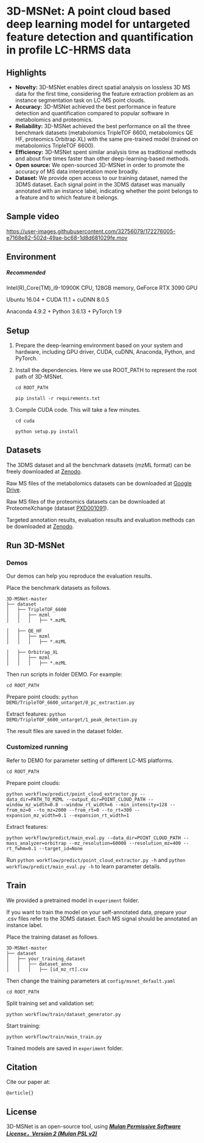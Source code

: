 # 3D-MSNet: A point cloud based deep learning model for untargeted feature detection and quantification in profile LC-HRMS data


## Highlights
- **Novelty:** 3D-MSNet enables direct spatial analysis on lossless 3D MS data for the first time, considering the feature extraction problem as an instance segmentation task on LC-MS point clouds.
- **Accuracy:** 3D-MSNet achieved the best performance in feature detection and quantification compared to popular software in metabolomics and proteomics.
- **Reliability:** 3D-MSNet achieved the best performance on all the three benchmark datasets (metabolomics TripleTOF 6600, metabolomics QE HF, proteomics Orbitrap XL) with the same pre-trained model (trained on metabolomics TripleTOF 6600).
- **Efficiency:** 3D-MSNet spent similar analysis time as traditional methods and about five times faster than other deep-learning-based methods.
- **Open source:** We open-sourced 3D-MSNet in order to promote the accuracy of MS data interpretation more broadly.
- **Dataset:** We provide open access to our training dataset, named the 3DMS dataset. Each signal point in the 3DMS dataset was manually annotated with an instance label, indicating whether the point belongs to a feature and to which feature it belongs.

## Sample video
https://user-images.githubusercontent.com/32756079/172276005-e7168e82-502d-49ae-bc68-1d8d681029fe.mov

## Environment
##### Recommended
Intel(R)_Core(TM)_i9-10900K CPU, 128GB memory, GeForce RTX 3090 GPU

Ubuntu 16.04 + CUDA 11.1 + cuDNN 8.0.5

Anaconda 4.9.2 + Python 3.6.13 + PyTorch 1.9

## Setup
1. Prepare the deep-learning environment based on your system and hardware, 
   including GPU driver, CUDA, cuDNN, Anaconda, Python, and PyTorch.
   
2. Install the dependencies. Here we use ROOT_PATH to represent the root path of 3D-MSNet.
    
    ```cd ROOT_PATH```
   
    ```pip install -r requirements.txt```
        
3. Compile CUDA code. This will take a few minutes.
   
    ```cd cuda```
   
    ```python setup.py install```


## Datasets
The 3DMS dataset and all the benchmark datasets (mzML format) can be freely downloaded at [Zenodo](https://zenodo.org/record/6582912).

Raw MS files of the metabolomics datasets can be downloaded at [Google Drive](https://drive.google.com/drive/folders/1PRDIvihGFgkmErp2fWe41UR2Qs2VY_5G).

Raw MS files of the proteomics datasets can be downloaded at ProteomeXchange (dataset [PXD001091](http://proteomecentral.proteomexchange.org/cgi/GetDataset?ID=PXD001091)).

Targeted annotation results, evaluation results and evaluation methods can be downloaded at [Zenodo](https://zenodo.org/record/6582912).

## Run 3D-MSNet
### Demos
Our demos can help you reproduce the evaluation results.

Place the benchmark datasets as follows.
```
3D-MSNet-master
├── dataset
│   ├── TripleTOF_6600
│   │   ├── mzml
│   │   │   ├── *.mzML

│   ├── QE_HF
│   │   ├── mzml
│   │   │   ├── *.mzML

│   ├── Orbitrap_XL
│   │   ├── mzml
│   │   │   ├── *.mzML
```
Then run scripts in folder DEMO. For example:

```cd ROOT_PATH```

Prepare point clouds: ```python DEMO/TripleTOF_6600_untarget/0_pc_extraction.py```

Extract features: ```python DEMO/TripleTOF_6600_untarget/1_peak_detection.py```

The result files are saved in the dataset folder.

### Customized running

Refer to DEMO for parameter setting of different LC-MS platforms.

```cd ROOT_PATH```

Prepare point clouds:

```python workflow/predict/point_cloud_extractor.py --data_dir=PATH_TO_MZML --output_dir=POINT_CLOUD_PATH --window_mz_width=0.8 --window_rt_width=6 --min_intensity=128 --from_mz=0 --to_mz=2000 --from_rt=0 --to_rt=300 --expansion_mz_width=0.1 --expansion_rt_width=1```

Extract features:

```python workflow/predict/main_eval.py --data_dir=POINT_CLOUD_PATH --mass_analyzer=orbitrap --mz_resolution=60000 --resolution_mz=400 --rt_fwhm=0.1 --target_id=None```

Run ```python workflow/predict/point_cloud_extractor.py -h``` and ```python workflow/predict/main_eval.py -h``` to learn parameter details.

## Train 
We provided a pretrained model in ```experiment``` folder.

If you want to train the model on your self-annotated data, prepare your .csv files refer to the 3DMS dataset.
Each MS signal should be annotated an instance label.

Place the training dataset as follows.
```
3D-MSNet-master
├── dataset
│   ├── your_training_dataset
│   │   ├── dataset_anno
│   │   │   ├── [id_mz_rt].csv
```

Then change the training parameters at ```config/msnet_default.yaml```

```cd ROOT_PATH```

Split training set and validation set:

```python workflow/train/dataset_generator.py```

Start training:

```python workflow/train/main_train.py```

Trained models are saved in ```experiment``` folder.

## Citation

Cite our paper at:
```
@article{}
```

## License

3D-MSNet is an open-source tool, using [***Mulan Permissive Software License，Version 2 (Mulan PSL v2)***](http://license.coscl.org.cn/MulanPSL2)

